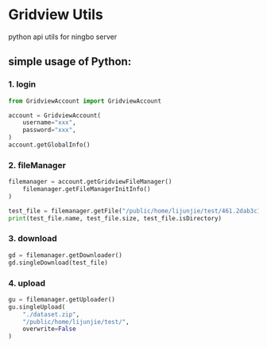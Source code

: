 # Gridview Utils
python api utils for ningbo server

## simple usage of Python:

### 1. login

```python
from GridviewAccount import GridviewAccount

account = GridviewAccount(
    username="xxx",
    password="xxx",
)
account.getGlobalInfo()
```

### 2. fileManager

```python
filemanager = account.getGridviewFileManager()
    filemanager.getFileManagerInitInfo()
)

test_file = filemanager.getFile("/public/home/lijunjie/test/461.2dab3c1f.js")
print(test_file.name, test_file.size, test_file.isDirectory)
```

### 3. download

```python
gd = filemanager.getDownloader()
gd.singleDownload(test_file)
```

### 4. upload

```python
gu = filemanager.getUploader()
gu.singleUpload(
    "./dataset.zip",
    "/public/home/lijunjie/test/",
    overwrite=False
)
```